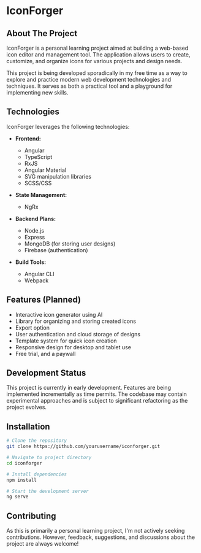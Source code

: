 # IconForger

## About The Project

IconForger is a personal learning project aimed at building a web-based icon editor and management tool. The application allows users to create, customize, and organize icons for various projects and design needs.

This project is being developed sporadically in my free time as a way to explore and practice modern web development technologies and techniques. It serves as both a practical tool and a playground for implementing new skills.

## Technologies

IconForger leverages the following technologies:

- **Frontend:**

  - Angular
  - TypeScript
  - RxJS
  - Angular Material
  - SVG manipulation libraries
  - SCSS/CSS

- **State Management:**

  - NgRx

- **Backend Plans:**

  - Node.js
  - Express
  - MongoDB (for storing user designs)
  - Firebase (authentication)

- **Build Tools:**
  - Angular CLI
  - Webpack

## Features (Planned)

- Interactive icon generator using AI
- Library for organizing and storing created icons
- Export option
- User authentication and cloud storage of designs
- Template system for quick icon creation
- Responsive design for desktop and tablet use
- Free trial, and a paywall

## Development Status

This project is currently in early development. Features are being implemented incrementally as time permits. The codebase may contain experimental approaches and is subject to significant refactoring as the project evolves.

## Installation

```bash
# Clone the repository
git clone https://github.com/yourusername/iconforger.git

# Navigate to project directory
cd iconforger

# Install dependencies
npm install

# Start the development server
ng serve
```

## Contributing

As this is primarily a personal learning project, I'm not actively seeking contributions. However, feedback, suggestions, and discussions about the project are always welcome!
